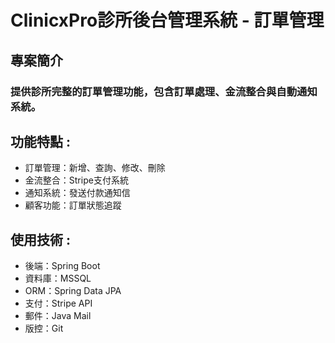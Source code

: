 # ClinicxPro診所後台管理系統 - 訂單管理
## 專案簡介
### 提供診所完整的訂單管理功能，包含訂單處理、金流整合與自動通知系統。
## 功能特點 : 

- 訂單管理：新增、查詢、修改、刪除
- 金流整合：Stripe支付系統
- 通知系統：發送付款通知信
- 顧客功能：訂單狀態追蹤

## 使用技術 :

- 後端：Spring Boot
- 資料庫：MSSQL
- ORM：Spring Data JPA
- 支付：Stripe API
- 郵件：Java Mail
- 版控：Git
